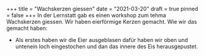 +++
title = "Wachskerzen giessen"
date = "2021-03-20"
draft = true
pinned = false
+++
In der Lernstatt gab es einen workshop zum tehma Wachskerzen giessen. Wir haben eierförmige Kerzen gemacht. Wie wir das gemacht haben:

* Als erstes haben wir die Eier ausgeblasen dafür haben wir oben und untenein loch eingestochen und dan das innere des Eis herausgepustet.